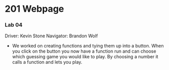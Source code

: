# 201 Webpage

### Lab 04
Driver: Kevin Stone
Navigator: Brandon Wolf

- We worked on creating functions and tying them up into a button. When you click on the button you now have a function run and can choose which guessing game you would like to play. By choosing a number it calls a function and lets you play.